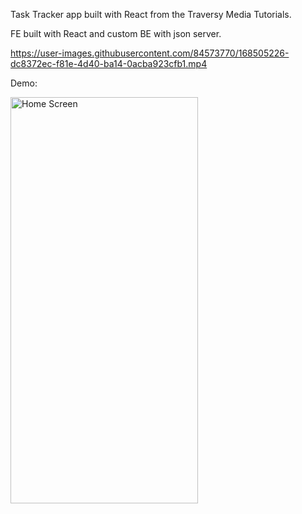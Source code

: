 Task Tracker app built with React from the Traversy Media Tutorials. 

FE built with React and custom BE with json server.


https://user-images.githubusercontent.com/84573770/168505226-dc8372ec-f81e-4d40-ba14-0acba923cfb1.mp4


Demo:

<img src="https://user-images.githubusercontent.com/84573770/168505226-dc8372ec-f81e-4d40-ba14-0acba923cfb1.mp4" alt="Home Screen" width="300" height="650">
